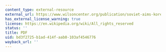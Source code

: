 ```yaml
---
content_type: external-resource
external_url: https://www.wilsoncenter.org/publication/soviet-aims-korea-and-the-origins-the-korean-war-1945-50-new-evidence-the-russian
has_external_license_warning: true
license: https://en.wikipedia.org/wiki/All_rights_reserved
status: ''
title: PDF
uid: bd3f2725-b1ad-414f-aab0-103af4546776
wayback_url: ''
---
```

